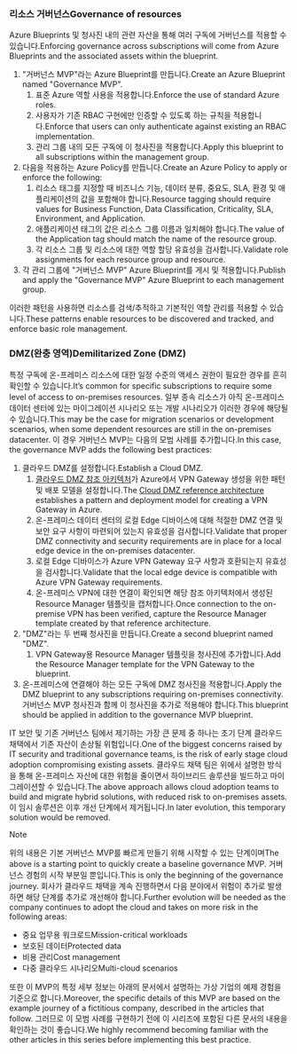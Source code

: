 <!-- TEMPLATE FILE - DO NOT ADD METADATA -->

### <a name="governance-of-resources"></a><span data-ttu-id="93a26-101">리소스 거버넌스</span><span class="sxs-lookup"><span data-stu-id="93a26-101">Governance of resources</span></span>

<span data-ttu-id="93a26-102">Azure Blueprints 및 청사진 내의 관련 자산을 통해 여러 구독에 거버넌스를 적용할 수 있습니다.</span><span class="sxs-lookup"><span data-stu-id="93a26-102">Enforcing governance across subscriptions will come from Azure Blueprints and the associated assets within the blueprint.</span></span>

1. <span data-ttu-id="93a26-103">"거버넌스 MVP"라는 Azure Blueprint를 만듭니다.</span><span class="sxs-lookup"><span data-stu-id="93a26-103">Create an Azure Blueprint named "Governance MVP".</span></span>
    1. <span data-ttu-id="93a26-104">표준 Azure 역할 사용을 적용합니다.</span><span class="sxs-lookup"><span data-stu-id="93a26-104">Enforce the use of standard Azure roles.</span></span>
    2. <span data-ttu-id="93a26-105">사용자가 기존 RBAC 구현에만 인증할 수 있도록 하는 규칙을 적용합니다.</span><span class="sxs-lookup"><span data-stu-id="93a26-105">Enforce that users can only authenticate against existing an RBAC implementation.</span></span>
    3. <span data-ttu-id="93a26-106">관리 그룹 내의 모든 구독에 이 청사진을 적용합니다.</span><span class="sxs-lookup"><span data-stu-id="93a26-106">Apply this blueprint to all subscriptions within the management group.</span></span>
2. <span data-ttu-id="93a26-107">다음을 적용하는 Azure Policy를 만듭니다.</span><span class="sxs-lookup"><span data-stu-id="93a26-107">Create an Azure Policy to apply or enforce the following:</span></span>
    1. <span data-ttu-id="93a26-108">리소스 태그를 지정할 때 비즈니스 기능, 데이터 분류, 중요도, SLA, 환경 및 애플리케이션의 값을 포함해야 합니다.</span><span class="sxs-lookup"><span data-stu-id="93a26-108">Resource tagging should require values for Business Function, Data Classification, Criticality, SLA, Environment, and  Application.</span></span>
    2. <span data-ttu-id="93a26-109">애플리케이션 태그의 값은 리소스 그룹 이름과 일치해야 합니다.</span><span class="sxs-lookup"><span data-stu-id="93a26-109">The value of the Application tag should match the name of the resource group.</span></span>
    3. <span data-ttu-id="93a26-110">각 리소스 그룹 및 리소스에 대한 역할 할당 유효성을 검사합니다.</span><span class="sxs-lookup"><span data-stu-id="93a26-110">Validate role assignments for each resource group and resource.</span></span>
3. <span data-ttu-id="93a26-111">각 관리 그룹에 "거버넌스 MVP" Azure Blueprint를 게시 및 적용합니다.</span><span class="sxs-lookup"><span data-stu-id="93a26-111">Publish and apply the "Governance MVP" Azure Blueprint to each management group.</span></span>

<span data-ttu-id="93a26-112">이러한 패턴을 사용하면 리소스를 검색/추적하고 기본적인 역할 관리를 적용할 수 있습니다.</span><span class="sxs-lookup"><span data-stu-id="93a26-112">These patterns enable resources to be discovered and tracked, and enforce basic role management.</span></span>

### <a name="demilitarized-zone-dmz"></a><span data-ttu-id="93a26-113">DMZ(완충 영역)</span><span class="sxs-lookup"><span data-stu-id="93a26-113">Demilitarized Zone (DMZ)</span></span>

<span data-ttu-id="93a26-114">특정 구독에 온-프레미스 리소스에 대한 일정 수준의 액세스 권한이 필요한 경우를 흔히 확인할 수 있습니다.</span><span class="sxs-lookup"><span data-stu-id="93a26-114">It’s common for specific subscriptions to require some level of access to on-premises resources.</span></span> <span data-ttu-id="93a26-115">일부 종속 리소스가 아직 온-프레미스 데이터 센터에 있는 마이그레이션 시나리오 또는 개발 시나리오가 이러한 경우에 해당될 수 있습니다.</span><span class="sxs-lookup"><span data-stu-id="93a26-115">This may be the case for migration scenarios or development scenarios, when some dependent resources are still in the on-premises datacenter.</span></span> <span data-ttu-id="93a26-116">이 경우 거버넌스 MVP는 다음의 모범 사례를 추가합니다.</span><span class="sxs-lookup"><span data-stu-id="93a26-116">In this case, the governance MVP adds the following best practices:</span></span>

1. <span data-ttu-id="93a26-117">클라우드 DMZ를 설정합니다.</span><span class="sxs-lookup"><span data-stu-id="93a26-117">Establish a Cloud DMZ.</span></span>
    1. <span data-ttu-id="93a26-118">[클라우드 DMZ 참조 아키텍처](/azure/architecture/reference-architectures/dmz/secure-vnet-hybrid)가 Azure에서 VPN Gateway 생성을 위한 패턴 및 배포 모델을 설정합니다.</span><span class="sxs-lookup"><span data-stu-id="93a26-118">The [Cloud DMZ reference architecture](/azure/architecture/reference-architectures/dmz/secure-vnet-hybrid) establishes a pattern and deployment model for creating a VPN Gateway in Azure.</span></span>
    2. <span data-ttu-id="93a26-119">온-프레미스 데이터 센터의 로컬 Edge 디바이스에 대해 적절한 DMZ 연결 및 보안 요구 사항이 마련되어 있는지 유효성을 검사합니다.</span><span class="sxs-lookup"><span data-stu-id="93a26-119">Validate that proper DMZ connectivity and security requirements are in place for a local edge device in the on-premises datacenter.</span></span>
    3. <span data-ttu-id="93a26-120">로컬 Edge 디바이스가 Azure VPN Gateway 요구 사항과 호환되는지 유효성을 검사합니다.</span><span class="sxs-lookup"><span data-stu-id="93a26-120">Validate that the local edge device is compatible with Azure VPN Gateway requirements.</span></span>
    4. <span data-ttu-id="93a26-121">온-프레미스 VPN에 대한 연결이 확인되면 해당 참조 아키텍처에서 생성된 Resource Manager 템플릿을 캡처합니다.</span><span class="sxs-lookup"><span data-stu-id="93a26-121">Once connection to the on-premise VPN has been verified, capture the Resource Manager template created by that reference architecture.</span></span>
2. <span data-ttu-id="93a26-122">"DMZ"라는 두 번째 청사진을 만듭니다.</span><span class="sxs-lookup"><span data-stu-id="93a26-122">Create a second blueprint named "DMZ".</span></span>
    1. <span data-ttu-id="93a26-123">VPN Gateway용 Resource Manager 템플릿을 청사진에 추가합니다.</span><span class="sxs-lookup"><span data-stu-id="93a26-123">Add the Resource Manager template for the VPN Gateway to the blueprint.</span></span>
3. <span data-ttu-id="93a26-124">온-프레미스에 연결해야 하는 모든 구독에 DMZ 청사진을 적용합니다.</span><span class="sxs-lookup"><span data-stu-id="93a26-124">Apply the DMZ blueprint to any subscriptions requiring on-premises connectivity.</span></span> <span data-ttu-id="93a26-125">거버넌스 MVP 청사진과 함께 이 청사진을 추가로 적용해야 합니다.</span><span class="sxs-lookup"><span data-stu-id="93a26-125">This blueprint should be applied in addition to the governance MVP blueprint.</span></span>

<span data-ttu-id="93a26-126">IT 보안 및 기존 거버넌스 팀에서 제기하는 가장 큰 문제 중 하나는 초기 단계 클라우드 채택에서 기존 자산이 손상될 위험입니다.</span><span class="sxs-lookup"><span data-stu-id="93a26-126">One of the biggest concerns raised by IT security and traditional governance teams, is the risk of early stage cloud adoption compromising existing assets.</span></span> <span data-ttu-id="93a26-127">클라우드 채택 팀은 위에서 설명한 방식을 통해 온-프레미스 자산에 대한 위험을 줄이면서 하이브리드 솔루션을 빌드하고 마이그레이션할 수 있습니다.</span><span class="sxs-lookup"><span data-stu-id="93a26-127">The above approach allows cloud adoption teams to build and migrate hybrid solutions, with reduced risk to on-premises assets.</span></span> <span data-ttu-id="93a26-128">이 임시 솔루션은 이후 개선 단계에서 제거됩니다.</span><span class="sxs-lookup"><span data-stu-id="93a26-128">In later evolution, this temporary solution would be removed.</span></span>

> [!NOTE]
> <span data-ttu-id="93a26-129">위의 내용은 기본 거버넌스 MVP를 빠르게 만들기 위해 시작할 수 있는 단계이며</span><span class="sxs-lookup"><span data-stu-id="93a26-129">The above is a starting point to quickly create a baseline governance MVP.</span></span> <span data-ttu-id="93a26-130">거버넌스 경험의 시작 부분일 뿐입니다.</span><span class="sxs-lookup"><span data-stu-id="93a26-130">This is only the beginning of the governance journey.</span></span> <span data-ttu-id="93a26-131">회사가 클라우드 채택을 계속 진행하면서 다음 분야에서 위험이 추가로 발생하면 해당 단계를 추가로 개선해야 합니다.</span><span class="sxs-lookup"><span data-stu-id="93a26-131">Further evolution will be needed as the company continues to adopt the cloud and takes on more risk in the following areas:</span></span>
>
> - <span data-ttu-id="93a26-132">중요 업무용 워크로드</span><span class="sxs-lookup"><span data-stu-id="93a26-132">Mission-critical workloads</span></span>
> - <span data-ttu-id="93a26-133">보호된 데이터</span><span class="sxs-lookup"><span data-stu-id="93a26-133">Protected data</span></span>
> - <span data-ttu-id="93a26-134">비용 관리</span><span class="sxs-lookup"><span data-stu-id="93a26-134">Cost management</span></span>
> - <span data-ttu-id="93a26-135">다중 클라우드 시나리오</span><span class="sxs-lookup"><span data-stu-id="93a26-135">Multi-cloud scenarios</span></span>
>
><span data-ttu-id="93a26-136">또한 이 MVP의 특정 세부 정보는 아래의 문서에서 설명하는 가상 기업의 예제 경험을 기준으로 합니다.</span><span class="sxs-lookup"><span data-stu-id="93a26-136">Moreover, the specific details of this MVP are based on the example journey of a fictitious company, described in the articles that follow.</span></span> <span data-ttu-id="93a26-137">그러므로 이 모범 사례를 구현하기 전에 이 시리즈에 포함된 다른 문서의 내용을 확인하는 것이 좋습니다.</span><span class="sxs-lookup"><span data-stu-id="93a26-137">We highly recommend becoming familiar with the other articles in this series before implementing this best practice.</span></span>
